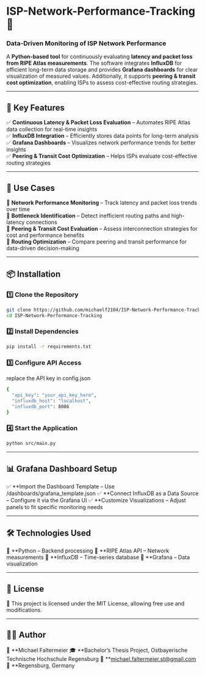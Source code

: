 # ISP-Network-Performance-Tracking 🚀  

### **Data-Driven Monitoring of ISP Network Performance**  
A **Python-based tool** for continuously evaluating **latency and packet loss from RIPE Atlas measurements**. The software integrates **InfluxDB** for efficient long-term data storage and provides **Grafana dashboards** for clear visualization of measured values. Additionally, it supports **peering & transit cost optimization**, enabling ISPs to assess cost-effective routing strategies.  

---

## **🌟 Key Features**  
✅ **Continuous Latency & Packet Loss Evaluation** – Automates RIPE Atlas data collection for real-time insights  
✅ **InfluxDB Integration** – Efficiently stores data points for long-term analysis  
✅ **Grafana Dashboards** – Visualizes network performance trends for better insights  
✅ **Peering & Transit Cost Optimization** – Helps ISPs evaluate cost-effective routing strategies  

---

## **📌 Use Cases**  
📍 **Network Performance Monitoring** – Track latency and packet loss trends over time  
📍 **Bottleneck Identification** – Detect inefficient routing paths and high-latency connections  
📍 **Peering & Transit Cost Evaluation** – Assess interconnection strategies for cost and performance benefits  
📍 **Routing Optimization** – Compare peering and transit performance for data-driven decision-making  

---

## **📦 Installation**  

### **1️⃣ Clone the Repository**  
```bash
git clone https://github.com/michaelf2104/ISP-Network-Performance-Tracking.git
cd ISP-Network-Performance-Tracking
```

### **2️⃣ Install Dependencies**
```bash
pip install -r requirements.txt
```

### **3️⃣ Configure API Access**
replace the API key in config.json
```bash
{
  "api_key": "your_api_key_here",
  "influxdb_host": "localhost",
  "influxdb_port": 8086
}
```

### **4️⃣ Start the Application**
```bash
python src/main.py
```

---

## **📊 Grafana Dashboard Setup**
✅ **Import the Dashboard Template – Use /dashboards/grafana_template.json
✅ **Connect InfluxDB as a Data Source – Configure it via the Grafana UI
✅ **Customize Visualizations – Adjust panels to fit specific monitoring needs

---

## **🛠️ Technologies Used**
🔹 **Python – Backend processing
🔹 **RIPE Atlas API – Network measurements
🔹 **InfluxDB – Time-series database
🔹 **Grafana – Data visualization

---

## **📜 License**
📝 This project is licensed under the MIT License, allowing free use and modifications.

---

## **👨‍💻 Author**
👤 **Michael Faltermeier
🎓 **Bachelor’s Thesis Project, Ostbayerische Technische Hochschule Regensburg
📧 **michael.faltermeier.st@gmail.com
📍 **Regensburg, Germany
